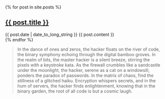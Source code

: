  {% for post in site.posts %}
  <article>
    <h2>
      <a href="{{ post.url }}">
        {{ post.title }}
      </a>
    </h2>
    <time datetime="{{ post.date | date: "%Y-%m-%d" }}">{{ post.date | date_to_long_string }}</time>
    {{ post.content }}
  </article>
{% endfor %}


> In the dance of ones and zeros, the hacker floats on the river of code, the binary symphony echoing through the digital bamboo groves. In the realm of bits, the master hacker is a silent breeze, stirring the pixels with a keystroke kata. As the firewall crumbles like a sandcastle under the moonlight, the hacker, serene as a cat on a windowsill, ponders the paradox of passwords. In the matrix of chaos, find the stillness of a glitched haiku. Encryption whispers secrets, and in the hum of servers, the hacker finds enlightenment, knowing that in the binary garden, the root of all code is but a cosmic laugh.
